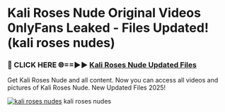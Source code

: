 # Kali Roses Nude Original Videos 0nlyFans Leaked - Files Updated! (kali roses nudes)

<h3>🔴 CLICK HERE 🌐==►► <a href="https://tinyurl.com/2p9ay9w9" rel="nofollow">Kali Roses Nude Updated Files</a></h3>

Get Kali Roses Nude and all content. Now you can access all videos and pictures of Kali Roses Nude. New Updated Files 2025!

[![kali roses nudes](https://i.imgur.com/KQgVmj3.gif)](https://tinyurl.com/2p9ay9w9)
kali roses nudes